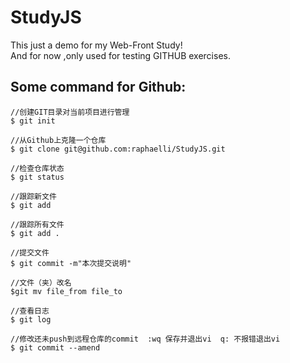 # StudyJS
This just a demo for my Web-Front Study!  
And for now ,only used for testing GITHUB exercises.

## Some command for Github:
```
//创建GIT目录对当前项目进行管理
$ git init      

//从Github上克隆一个仓库
$ git clone git@github.com:raphaelli/StudyJS.git

//检查仓库状态
$ git status

//跟踪新文件
$ git add   

//跟踪所有文件
$ git add .

//提交文件
$ git commit -m"本次提交说明"

//文件（夹）改名
$git mv file_from file_to

//查看日志
$ git log

//修改还未push到远程仓库的commit  :wq 保存并退出vi  q: 不报错退出vi
$ git commit --amend

```
